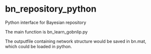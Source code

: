 # bn_repository_python
Python interface for Bayesian repository

The main function is bn_learn_gobnlip.py

The outputfile containing network structure would be saved in bn.mat, which could be loaded in python.
